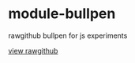 module-bullpen
==============

rawgithub bullpen for js experiments

<a href='https://rawgithub.com/dfkaye/module-bullpen/master/index.html' target='_new'
  title='opens new window or tab'>view rawgithub</a>


